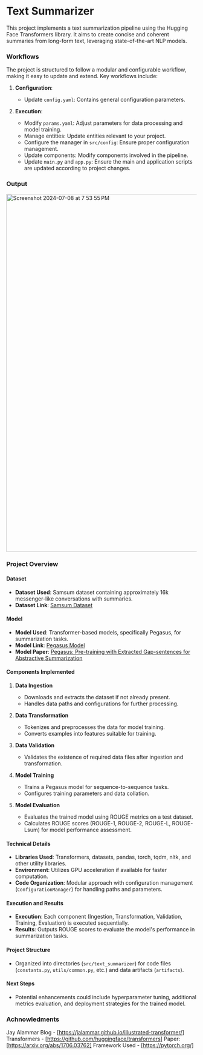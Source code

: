 # Text Summarizer
This project implements a text summarization pipeline using the Hugging Face Transformers library. It aims to create concise and coherent summaries from long-form text, leveraging state-of-the-art NLP models.

### Workflows

The project is structured to follow a modular and configurable workflow, making it easy to update and extend. Key workflows include:

1. **Configuration**:
   - Update `config.yaml`: Contains general configuration parameters.

2. **Execution**:
   - Modify `params.yaml`: Adjust parameters for data processing and model training.
   - Manage entities: Update entities relevant to your project.
   - Configure the manager in `src/config`: Ensure proper configuration management.
   - Update components: Modify components involved in the pipeline.
   - Update `main.py` and `app.py`: Ensure the main and application scripts are updated according to project changes.

### Output
<img width="945" alt="Screenshot 2024-07-08 at 7 53 55 PM" src="https://github.com/sumithanwate3/Text-Summarizer/assets/96422074/e417bed2-e4c2-4ca7-9c40-6dc0a8b59d2c">



### Project Overview

#### Dataset
- **Dataset Used**: Samsum dataset containing approximately 16k messenger-like conversations with summaries.
- **Dataset Link**: [Samsum Dataset](https://aclanthology.org/D19-5409/)

#### Model
- **Model Used**: Transformer-based models, specifically Pegasus, for summarization tasks.
- **Model Link**: [Pegasus Model](https://huggingface.co/google/pegasus-cnn_dailymail)
- **Model Paper**: [Pegasus: Pre-training with Extracted Gap-sentences for Abstractive Summarization](https://arxiv.org/abs/1912.08777)

#### Components Implemented
1. **Data Ingestion**
   - Downloads and extracts the dataset if not already present.
   - Handles data paths and configurations for further processing.

2. **Data Transformation**
   - Tokenizes and preprocesses the data for model training.
   - Converts examples into features suitable for training.

3. **Data Validation**
   - Validates the existence of required data files after ingestion and transformation.

4. **Model Training**
   - Trains a Pegasus model for sequence-to-sequence tasks.
   - Configures training parameters and data collation.

5. **Model Evaluation**
   - Evaluates the trained model using ROUGE metrics on a test dataset.
   - Calculates ROUGE scores (ROUGE-1, ROUGE-2, ROUGE-L, ROUGE-Lsum) for model performance assessment.

#### Technical Details
- **Libraries Used**: Transformers, datasets, pandas, torch, tqdm, nltk, and other utility libraries.
- **Environment**: Utilizes GPU acceleration if available for faster computation.
- **Code Organization**: Modular approach with configuration management (`ConfigurationManager`) for handling paths and parameters.

#### Execution and Results
- **Execution**: Each component (Ingestion, Transformation, Validation, Training, Evaluation) is executed sequentially.
- **Results**: Outputs ROUGE scores to evaluate the model's performance in summarization tasks.

#### Project Structure
- Organized into directories (`src/text_summarizer`) for code files (`constants.py`, `utils/common.py`, etc.) and data artifacts (`artifacts`).

#### Next Steps
- Potential enhancements could include hyperparameter tuning, additional metrics evaluation, and deployment strategies for the trained model.


### Achnowledments
Jay Alammar Blog - [https://jalammar.github.io/illustrated-transformer/]
Transformers - [https://github.com/huggingface/transformers]
   Paper: [https://arxiv.org/abs/1706.03762]
Framework Used - [https://pytorch.org/]

